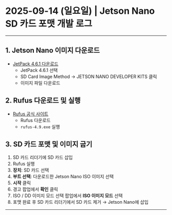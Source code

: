 # 2025-09-14 (일요일) | Jetson Nano SD 카드 포맷 개발 로그

---

## 1. Jetson Nano 이미지 다운로드
- [JetPack 4.6.1 다운로드](https://developer.nvidia.com/jetpack-sdk-466)
  - JetPack 4.6.1 선택
  - SD Card Image Method → JETSON NANO DEVELOPER KITS 클릭
  - 이미지 파일 다운로드

## 2. Rufus 다운로드 및 실행
- [Rufus 공식 사이트](https://rufus.ie/ko/)
  - Rufus 다운로드
  - `rufus-4.9.exe` 실행

## 3. SD 카드 포맷 및 이미지 굽기
1. SD 카드 리더기에 SD 카드 삽입
2. Rufus 실행
3. **장치**: SD 카드 선택
4. **부트 선택**: 다운로드한 Jetson Nano ISO 이미지 선택
5. **시작** 클릭
6. 경고 팝업에서 **확인** 클릭
7. ISO / DD 이미지 모드 선택 팝업에서 **ISO 이미지 모드** 선택
8. 포맷 완료 후 SD 카드 리더기에서 SD 카드 제거 → Jetson Nano에 삽입

---


